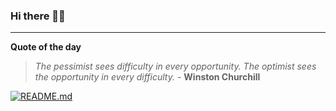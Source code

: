 ### Hi there 👋🏻


---

**Quote of the day**

> *The pessimist sees difficulty in every opportunity. The optimist sees the opportunity in every difficulty.* - **Winston Churchill** 

[![README.md](https://github.com/marcolovazzano/marcolovazzano/actions/workflows/readme.yml/badge.svg?branch=main)](https://github.com/marcolovazzano/marcolovazzano/actions/workflows/readme.yml)
